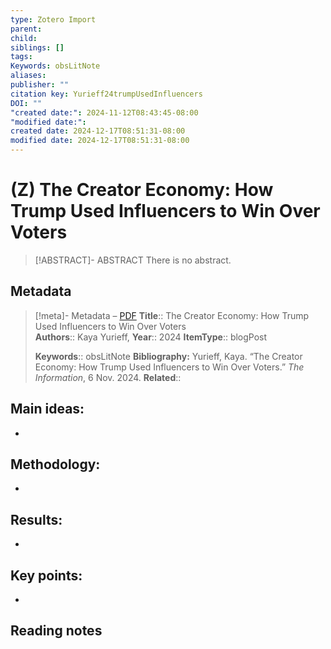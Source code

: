 ```yaml
---
type: Zotero Import
parent: 
child: 
siblings: []
tags: 
Keywords: obsLitNote
aliases: 
publisher: ""
citation key: Yurieff24trumpUsedInfluencers
DOI: ""
"created date:": 2024-11-12T08:43:45-08:00
"modified date:": 
created date: 2024-12-17T08:51:31-08:00
modified date: 2024-12-17T08:51:31-08:00
---
```

# (Z) The Creator Economy: How Trump Used Influencers to Win Over Voters

> [!ABSTRACT]- ABSTRACT
>  There is no abstract.
> 

## Metadata
> [!meta]- Metadata – [PDF](zotero://open-pdf/library/items/GP6H6B49)
> **Title**:: The Creator Economy: How Trump Used Influencers to Win Over Voters  
> **Authors**:: Kaya Yurieff,
> **Year**:: 2024 
>**ItemType**:: blogPost
> 
>
> **Keywords**:: obsLitNote
>**Bibliography:** Yurieff, Kaya. “The Creator Economy: How Trump Used Influencers to Win Over Voters.” _The Information_, 6 Nov. 2024.
> **Related**:: 


## Main ideas:
- 
## Methodology:
- 
## Results:
- 
## Key points:
- 

## Reading notes


